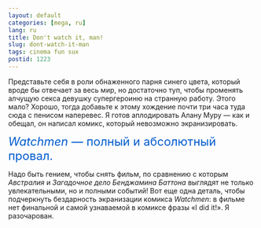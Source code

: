 ```yaml
---
layout: default
categories: [mega, ru]
lang: ru
title: Don't watch it, man!
slug: dont-watch-it-man
tags: cinema fun sux 
postid: 1223
---
```

Представьте себя в роли обнаженного парня синего цвета, который вроде бы отвечает за весь мир, но достаточно туп, чтобы променять алчущую секса девушку супергероиню на странную работу. Этого мало? Хорошо, тогда добавьте к этому хождение почти три часа туда сюда с пенисом наперевес. Я готов аплодировать Алану Муру &mdash; как и обещал, он написал комикс, который невозможно экранизировать.

<span style="font-size: 24px; color: #005bcd;"><i>Watchmen</i> &mdash; полный и абсолютный провал.</span>

Надо быть гением, чтобы снять фильм, по сравнению с которым <i>Австралия</i> и <i>Загадочное дело Бенджамина Баттона</i> выглядят не только увлекательными, но и полными событий! Вот еще одна деталь, чтобы подчеркнуть бездарность экранизации комикса <i>Watchmen</i>: в фильме нет финальной и самой узнаваемой в комиксе фразы &laquo;I did it!&raquo;. Я разочарован.